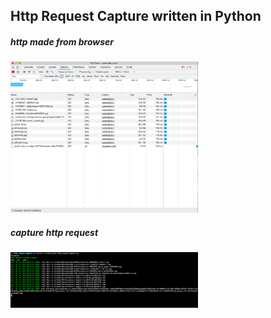 ## Http Request Capture written in Python

##### http made from browser
<img src="https://raw.githubusercontent.com/jacklam718/http-request-capture/master/.github/request-made-from-browser.png" width="300" />

##### capture http request
<img src="https://raw.githubusercontent.com/jacklam718/http-request-capture/master/.github/capture-http-request.png" width="300" />
